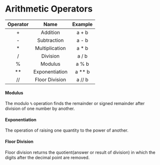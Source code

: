# Arithmetic Operators

| Operator |      Name      | Example  |
| :------: | :------------: | :------: |
|    +     |    Addition    |  a + b   |
|    -     |  Subtraction   |  a - b   |
|    \*    | Multiplication |  a \* b  |
|    /     |    Division    |  a / b   |
|    %     |    Modulus     |  a % b   |
|   \*\*   | Exponentiation | a \*\* b |
|    //    | Floor Division |  a // b  |

#### Modulus

The modulo `%` operation finds the remainder or signed remainder after division of one number by another.

#### Exponentiation

The operation of raising one quantity to the power of another.

#### Floor Division

Floor division returns the quotient(answer or result of division) in which the digits after the decimal point are removed.
